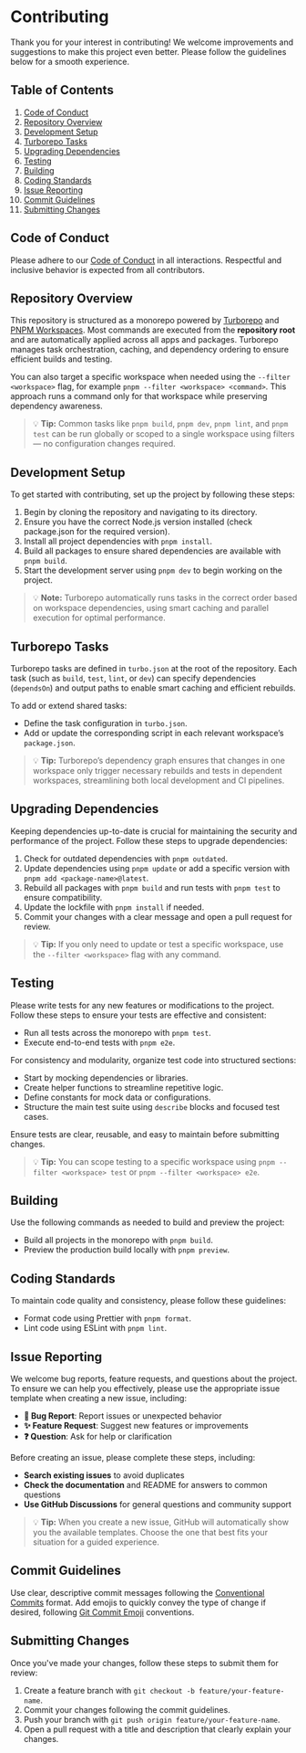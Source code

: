 # Contributing

Thank you for your interest in contributing! We welcome improvements and suggestions to make this project even better. Please follow the guidelines below for a smooth experience.

## Table of Contents

1. [Code of Conduct](#code-of-conduct)
2. [Repository Overview](#repository-overview)
3. [Development Setup](#development-setup)
4. [Turborepo Tasks](#turborepo-tasks)
5. [Upgrading Dependencies](#upgrading-dependencies)
6. [Testing](#testing)
7. [Building](#building)
8. [Coding Standards](#coding-standards)
9. [Issue Reporting](#issue-reporting)
10. [Commit Guidelines](#commit-guidelines)
11. [Submitting Changes](#submitting-changes)

## Code of Conduct

Please adhere to our [Code of Conduct](./CODE_OF_CONDUCT.md) in all interactions. Respectful and inclusive behavior is expected from all contributors.

## Repository Overview

This repository is structured as a monorepo powered by [Turborepo](https://turbo.build/repo) and [PNPM Workspaces](https://pnpm.io/workspaces). Most commands are executed from the **repository root** and are automatically applied across all apps and packages. Turborepo manages task orchestration, caching, and dependency ordering to ensure efficient builds and testing.

You can also target a specific workspace when needed using the `--filter <workspace>` flag, for example `pnpm --filter <workspace> <command>`. This approach runs a command only for that workspace while preserving dependency awareness.

> 💡 **Tip:** Common tasks like `pnpm build`, `pnpm dev`, `pnpm lint`, and `pnpm test` can be run globally or scoped to a single workspace using filters — no configuration changes required.

## Development Setup

To get started with contributing, set up the project by following these steps:

1. Begin by cloning the repository and navigating to its directory.
2. Ensure you have the correct Node.js version installed (check package.json for the required version).
3. Install all project dependencies with `pnpm install`.
4. Build all packages to ensure shared dependencies are available with `pnpm build`.
5. Start the development server using `pnpm dev` to begin working on the project.

> 💡 **Note:** Turborepo automatically runs tasks in the correct order based on workspace dependencies, using smart caching and parallel execution for optimal performance.

## Turborepo Tasks

Turborepo tasks are defined in `turbo.json` at the root of the repository. Each task (such as `build`, `test`, `lint`, or `dev`) can specify dependencies (`dependsOn`) and output paths to enable smart caching and efficient rebuilds.

To add or extend shared tasks:

- Define the task configuration in `turbo.json`.
- Add or update the corresponding script in each relevant workspace’s `package.json`.

> 💡 **Tip:** Turborepo’s dependency graph ensures that changes in one workspace only trigger necessary rebuilds and tests in dependent workspaces, streamlining both local development and CI pipelines.

## Upgrading Dependencies

Keeping dependencies up-to-date is crucial for maintaining the security and performance of the project. Follow these steps to upgrade dependencies:

1. Check for outdated dependencies with `pnpm outdated`.
2. Update dependencies using `pnpm update` or add a specific version with `pnpm add <package-name>@latest`.
3. Rebuild all packages with `pnpm build` and run tests with `pnpm test` to ensure compatibility.
4. Update the lockfile with `pnpm install` if needed.
5. Commit your changes with a clear message and open a pull request for review.

> 💡 **Tip:** If you only need to update or test a specific workspace, use the `--filter <workspace>` flag with any command.

## Testing

Please write tests for any new features or modifications to the project. Follow these steps to ensure your tests are effective and consistent:

- Run all tests across the monorepo with `pnpm test`.
- Execute end-to-end tests with `pnpm e2e`.

For consistency and modularity, organize test code into structured sections:

- Start by mocking dependencies or libraries.
- Create helper functions to streamline repetitive logic.
- Define constants for mock data or configurations.
- Structure the main test suite using `describe` blocks and focused test cases.

Ensure tests are clear, reusable, and easy to maintain before submitting changes.

> 💡 **Tip:** You can scope testing to a specific workspace using `pnpm --filter <workspace> test` or `pnpm --filter <workspace> e2e`.

## Building

Use the following commands as needed to build and preview the project:

- Build all projects in the monorepo with `pnpm build`.
- Preview the production build locally with `pnpm preview`.

## Coding Standards

To maintain code quality and consistency, please follow these guidelines:

- Format code using Prettier with `pnpm format`.
- Lint code using ESLint with `pnpm lint`.

## Issue Reporting

We welcome bug reports, feature requests, and questions about the project. To ensure we can help you effectively, please use the appropriate issue template when creating a new issue, including:

- **🐛 Bug Report**: Report issues or unexpected behavior
- **✨ Feature Request**: Suggest new features or improvements
- **❓ Question**: Ask for help or clarification

Before creating an issue, please complete these steps, including:

- **Search existing issues** to avoid duplicates
- **Check the documentation** and README for answers to common questions
- **Use GitHub Discussions** for general questions and community support

> 💡 **Tip:** When you create a new issue, GitHub will automatically show you the available templates. Choose the one that best fits your situation for a guided experience.

## Commit Guidelines

Use clear, descriptive commit messages following the [Conventional Commits](https://www.conventionalcommits.org/) format. Add emojis to quickly convey the type of change if desired, following [Git Commit Emoji](https://dev.andrewdyer.rocks/git-commit-emoji) conventions.

## Submitting Changes

Once you've made your changes, follow these steps to submit them for review:

1. Create a feature branch with `git checkout -b feature/your-feature-name`.
2. Commit your changes following the commit guidelines.
3. Push your branch with `git push origin feature/your-feature-name`.
4. Open a pull request with a title and description that clearly explain your changes.
